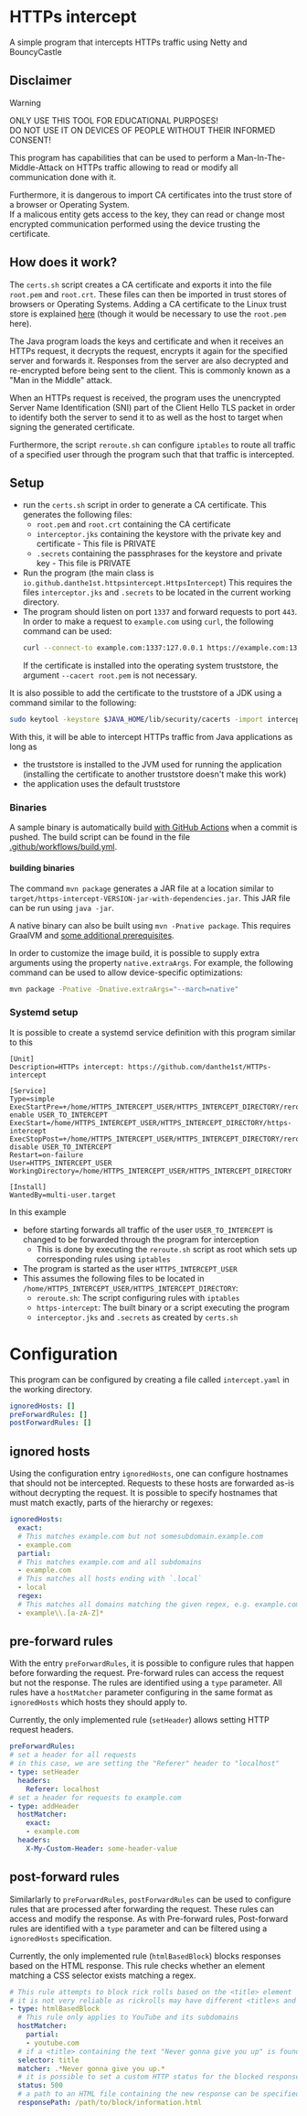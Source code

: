 # HTTPs intercept
A simple program that intercepts HTTPs traffic using Netty and BouncyCastle

## Disclaimer
> [!Warning]
> ONLY USE THIS TOOL FOR EDUCATIONAL PURPOSES!  
> DO NOT USE IT ON DEVICES OF PEOPLE WITHOUT THEIR INFORMED CONSENT!

This program has capabilities that can be used to perform a Man-In-The-Middle-Attack on HTTPs traffic
allowing to read or modify all communication done with it.

Furthermore, it is dangerous to import CA certificates into the trust store of a browser or Operating System.  
If a malicous entity gets access to the key,
they can read or change most encrypted communication performed using the device trusting the certificate.

## How does it work?
The `certs.sh` script creates a CA certificate and exports it into the file `root.pem` and `root.crt`.
These files can then be imported in trust stores of browsers or Operating Systems.
Adding a CA certificate to the Linux trust store is explained [here](https://askubuntu.com/a/94861/966107) (though it would be necessary to use the `root.pem` here).

The Java program loads the keys and certificate and when it receives an HTTPs request,
it decrypts the request, encrypts it again for the specified server and forwards it.
Responses from the server are also decrypted and re-encrypted before being sent to the client.
This is commonly known as a "Man in the Middle" attack.

When an HTTPs request is received, the program uses the unencrypted Server Name Identification (SNI) part
of the Client Hello TLS packet in order to identify both the server to send it to
as well as the host to target when signing the generated certificate.

Furthermore, the script `reroute.sh` can configure `iptables` to route all traffic of a specified user
through the program such that that traffic is intercepted.

## Setup
- run the `certs.sh` script in order to generate a CA certificate.
  This generates the following files:
  - `root.pem` and `root.crt` containing the CA certificate
  - `interceptor.jks` containing the keystore with the private key and certificate - This file is PRIVATE
  - `.secrets` containing the passphrases for the keystore and private key - This file is PRIVATE
- Run the program (the main class is `io.github.danthe1st.httpsintercept.HttpsIntercept`)
  This requires the files `interceptor.jks` and `.secrets` to be located in the current working directory.
- The program should listen on port `1337` and forward requests to port `443`.
  In order to make a request to `example.com` using `curl`, the following command can be used:
  ```bash
  curl --connect-to example.com:1337:127.0.0.1 https://example.com:1337 --cacert root.pem
  ```
  If the certificate is installed into the operating system truststore, the argument `--cacert root.pem` is not necessary.

It is also possible to add the certificate to the truststore of a JDK using a command similar to the following:
```bash
sudo keytool -keystore $JAVA_HOME/lib/security/cacerts -import interceptCert -file root.crt
```

With this, it will be able to intercept HTTPs traffic from Java applications as long as
- the truststore is installed to the JVM used for running the application
  (installing the certificate to another truststore doesn't make this work)
- the application uses the default truststore

### Binaries
A sample binary is automatically build [with GitHub Actions](https://github.com/danthe1st/HTTPs-intercept/actions?query=branch%3Amaster)
when a commit is pushed.
The build script can be found in the file [.github/workflows/build.yml](./.github/workflows/build.yml).

#### building binaries

The command `mvn package` generates a JAR file at a location
similar to `target/https-intercept-VERSION-jar-with-dependencies.jar`.
This JAR file can be run using `java -jar`.

A native binary can also be built using `mvn -Pnative package`.
This requires GraalVM and [some additional prerequisites](https://www.graalvm.org/latest/reference-manual/native-image/#prerequisites).

In order to customize the image build, it is possible to supply extra arguments using the property `native.extraArgs`.
For example, the following command can be used to allow device-specific optimizations:
```bash
mvn package -Pnative -Dnative.extraArgs="--march=native"
```

### Systemd setup

It is possible to create a systemd service definition with this program similar to this

```
[Unit]
Description=HTTPs intercept: https://github.com/danthe1st/HTTPs-intercept

[Service]
Type=simple
ExecStartPre=+/home/HTTPS_INTERCEPT_USER/HTTPS_INTERCEPT_DIRECTORY/reroute.sh enable USER_TO_INTERCEPT
ExecStart=/home/HTTPS_INTERCEPT_USER/HTTPS_INTERCEPT_DIRECTORY/https-intercept
ExecStopPost=+/home/HTTPS_INTERCEPT_USER/HTTPS_INTERCEPT_DIRECTORY/reroute.sh disable USER_TO_INTERCEPT
Restart=on-failure
User=HTTPS_INTERCEPT_USER
WorkingDirectory=/home/HTTPS_INTERCEPT_USER/HTTPS_INTERCEPT_DIRECTORY

[Install]
WantedBy=multi-user.target
```

In this example
- before starting forwards all traffic of the user `USER_TO_INTERCEPT`
  is changed to be forwarded through the program for interception
  - This is done by executing the `reroute.sh` script as root which sets up corresponding rules using `iptables`
- The program is started as the user `HTTPS_INTERCEPT_USER`
- This assumes the following files to be located in `/home/HTTPS_INTERCEPT_USER/HTTPS_INTERCEPT_DIRECTORY`:
  - `reroute.sh`: The script configuring rules with `iptables`
  - `https-intercept`: The built binary or a script executing the program
  - `interceptor.jks` and `.secrets` as created by `certs.sh`

# Configuration
This program can be configured by creating a file called `intercept.yaml` in the working directory.
```yaml
ignoredHosts: []
preForwardRules: []
postForwardRules: []
```

## ignored hosts
Using the configuration entry `ignoredHosts`, one can configure hostnames that should not be intercepted.
Requests to these hosts are forwarded as-is without decrypting the request.
It is possible to specify hostnames that must match exactly, parts of the hierarchy or regexes:
```yaml
ignoredHosts:
  exact:
  # This matches example.com but not somesubdomain.example.com
  - example.com
  partial:
  # This matches example.com and all subdomains
  - example.com
  # This matches all hosts ending with `.local`
  - local
  regex:
  # This matches all domains matching the given regex, e.g. example.com or example.org but not host.example.com
  - example\\.[a-zA-Z]*
```

## pre-forward rules
With the entry `preForwardRules`, it is possible to configure rules that happen before forwarding the request.
Pre-forward rules can access the request but not the response.
The rules are identified using a `type` parameter.
All rules have a `hostMatcher` parameter configuring in the same format as `ignoredHosts` which hosts they should apply to.

Currently, the only implemented rule (`setHeader`) allows setting HTTP request headers.
```yaml
preForwardRules:
# set a header for all requests
# in this case, we are setting the "Referer" header to "localhost"
- type: setHeader
  headers:
    Referer: localhost
# set a header for requests to example.com
- type: addHeader
  hostMatcher:
    exact:
    - example.com
  headers:
    X-My-Custom-Header: some-header-value
```

## post-forward rules
Similarlarly to `preForwardRules`, `postForwardRules` can be used to configure rules that are processed after forwarding the request.
These rules can access and modify the response.
As with Pre-forward rules, Post-forward rules are identified with a `type` parameter and can be filtered using a `ignoredHosts` specification.

Currently, the only implemented rule (`htmlBasedBlock`) blocks responses based on the HTML response.
This rule checks whether an element matching a CSS selector exists matching a regex.
```yaml
# This rule attempts to block rick rolls based on the <title> element
# it is not very reliable as rickrolls may have different <title>s and YouTube may load it in different ways
- type: htmlBasedBlock
  # This rule only applies to YouTube and its subdomains
  hostMatcher:
    partial:
    - youtube.com
  # if a <title> containing the text "Never gonna give you up" is found, the response is not sent to the client
  selector: title
  matcher: .*Never gonna give you up.*
  # it is possible to set a custom HTTP status for the blocked response
  status: 500
  # a path to an HTML file containing the new response can be specified as follows
  responsePath: /path/to/block/information.html
```
